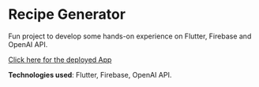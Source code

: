 # Recipe Generator

Fun project to develop some hands-on experience on Flutter, Firebase and OpenAI API.

[Click here for the deployed App](https://recipetrovartis.web.app/)

**Technologies used**: Flutter, Firebase, OpenAI API.
